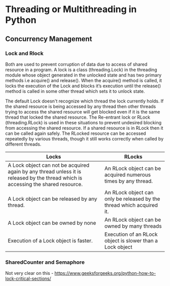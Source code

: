 # Threading or Multithreading in Python




## Concurrency Management
### Lock and Rlock
Both are used to prevent corruption of data due to access of shared resource in a program.
A lock is a class (threading.Lock) in the threading module whose object generated in the unlocked state and has two primary methods i.e acquire() and release(). When the acquire() method is called, it locks the execution of the Lock and blocks it’s execution until the release() method is called in some other thread which sets it to unlock state.

The default Lock doesn't recognize which thread the lock currently holds. If the shared resource is being accessed by any thread then other threads trying to access the shared resource will get blocked even if it is the same thread that locked the shared resource. The Re-entrant lock or RLock (threading.RLock) is used in these situations to prevent undesired blocking from accessing the shared resource. If a shared resource is in RLock then it can be called again safely. The RLocked resource can be accessed repeatedly by various threads, though it still works correctly when called by different threads. 

| Locks                                                                                                                               | 	RLocks                                                                |
|-------------------------------------------------------------------------------------------------------------------------------------|------------------------------------------------------------------------|
| A Lock object can not be acquired again by any thread unless it is released by the thread which  is accessing the shared resource.	 | An RLock object can be acquired numerous times by any thread.          |
| A Lock object can be released by any thread.                                                                                        | 	An RLock object can only be released by the thread which acquired it. |
| A Lock object can be owned by none                                                                                                  | 	An RLock object can be owned by many threads                          |
| Execution of a Lock object is faster.	                                                                                              | Execution of an RLock object is slower than a Lock object              |

### SharedCounter and Semaphore
Not very clear on this - https://www.geeksforgeeks.org/python-how-to-lock-critical-sections/